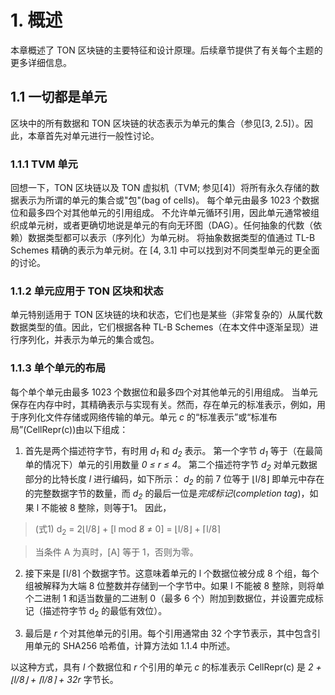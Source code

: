 # 1. 概述

本章概述了 TON 区块链的主要特征和设计原理。后续章节提供了有关每个主题的更多详细信息。

## 1.1 一切都是单元

区块中的所有数据和 TON 区块链的状态表示为单元的集合（参见[3, 2.5]）。因此，本章首先对单元进行一般性讨论。

### 1.1.1 TVM 单元

 回想一下，TON 区块链以及 TON 虚拟机（TVM; 参见[4]）将所有永久存储的数据表示为所谓的单元的集合或"包"(bag of cells)。 每个单元由最多 1023 个数据位和最多四个对其他单元的引用组成。 不允许单元循环引用，因此单元通常被组织成单元树，或者更确切地说是单元的有向无环图（DAG）。任何抽象的代数（依赖）数据类型都可以表示（序列化）为单元树。 将抽象数据类型的值通过 TL-B Schemes 精确的表示为单元树。在 [4, 3.1] 中可以找到对不同类型单元的更全面的讨论。


### 1.1.2 单元应用于 TON 区块和状态

单元特别适用于 TON 区块链的块和状态，它们也是某些（非常复杂的）从属代数数据类型的值。因此，它们根据各种 TL-B Schemes（在本文件中逐渐呈现）进行序列化，并表示为单元的集合或包。

### 1.1.3 单个单元的布局

每个单个单元由最多 1023 个数据位和最多四个对其他单元的引用组成。 当单元保存在内存中时，其精确表示与实现有关。然而，存在单元的标准表示，例如，用于序列化文件存储或网络传输的单元。单元 *c* 的“标准表示”或“标准布局”(CellRepr(c))由以下组成：

1. 首先是两个描述符字节，有时用 *d<sub>1</sub>* 和 *d<sub>2</sub>* 表示。 第一个字节 *d<sub>1</sub>* 等于（在最简单的情况下）单元的引用数量 *0 ≤ r ≤ 4*。 第二个描述符字节 *d<sub>2</sub>* 对单元数据部分的比特长度 *l* 进行编码，如下所示： *d<sub>2</sub>* 的前 7 位等于 ⌊l/8⌋ 即单元中存在的完整数据字节的数量，而 *d<sub>2</sub>* 的最后一位是*完成标记*(*completion tag*)，如果 l 不能被 8 整除，则等于1。 因此，

> (式1) d<sub>2</sub> = 2⌊l/8⌋ + [l mod 8̸ ≠ 0] = ⌊l/8⌋ + ⌈l/8⌉

> 当条件 A 为真时，[A] 等于 1，否则为零。

2. 接下来是 ⌈l/8⌉ 个数据字节。这意味着单元的 l 个数据位被分成 8 个组，每个组被解释为大端 8 位整数并存储到一个字节中。如果 l 不能被 8 整除，则将单个二进制 1 和适当数量的二进制 0（最多 6 个）附加到数据位，并设置完成标记（描述符字节 d<sub>2</sub> 的最低有效位）。

3. 最后是 *r* 个对其他单元的引用。每个引用通常由 32 个字节表示，其中包含引用单元的 SHA256 哈希值，计算方法如 1.1.4 中所述。

以这种方式，具有 *l* 个数据位和 *r* 个引用的单元 *c* 的标准表示 CellRepr(c) 是 *2 + ⌊l/8⌋ + ⌈l/8⌉ + 32r* 字节长。

